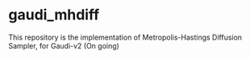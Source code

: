 # gaudi_mhdiff
This repository is the implementation of Metropolis-Hastings Diffusion Sampler, for Gaudi-v2
(On going)
